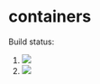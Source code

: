 # containers

Build status:

1. [![](https://github.com/ohorban/containers_p/workflows/tests-BST/badge.svg)](https://github.com/ohorban/containers_p/actions?query=workflow%3Atests-BST)
1. [![](https://github.com/ohorban/containers_p/workflows/tests-binarytree.yml/badge.svg)](https://github.com/ohorban/containers_p/actions?query=workflow%3Atests-binarytree.yml)
